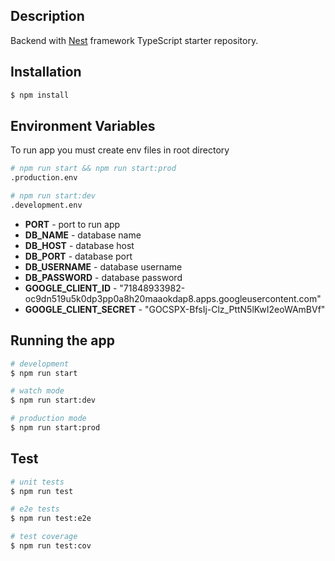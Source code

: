 ## Description

Backend with [Nest](https://github.com/nestjs/nest) framework TypeScript starter repository.

## Installation

```bash
$ npm install
```

## Environment Variables

To run app you must create env files in root directory

```bash
# npm run start && npm run start:prod
.production.env

# npm run start:dev
.development.env
```

- **PORT** - port to run app
- **DB_NAME** - database name
- **DB_HOST** - database host
- **DB_PORT** - database port
- **DB_USERNAME** - database username
- **DB_PASSWORD** - database password
- **GOOGLE_CLIENT_ID** - "71848933982-oc9dn519u5k0dp3pp0a8h20maaokdap8.apps.googleusercontent.com"
- **GOOGLE_CLIENT_SECRET** - "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"

## Running the app

```bash
# development
$ npm run start

# watch mode
$ npm run start:dev

# production mode
$ npm run start:prod
```

## Test

```bash
# unit tests
$ npm run test

# e2e tests
$ npm run test:e2e

# test coverage
$ npm run test:cov
```

